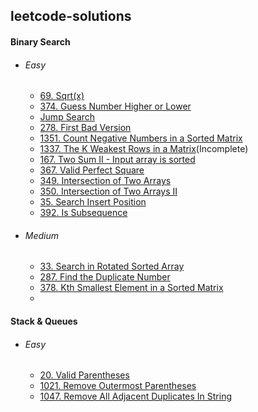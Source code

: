 ## leetcode-solutions

#### Binary Search
- ###### Easy
    - [69. Sqrt(x)](https://github.com/ankithans/leetcode-solutions/blob/main/Binary%20Search/69.%20Sqrt(x).cpp)
    - [374. Guess Number Higher or Lower](https://github.com/ankithans/leetcode-solutions/blob/main/Binary%20Search/374.%20Guess%20Number%20Higher%20or%20Lower.cpp)
    - [Jump Search](https://github.com/ankithans/leetcode-solutions/blob/main/Binary%20Search/Jump%20Search.cpp)
    - [278. First Bad Version](https://github.com/ankithans/leetcode-solutions/blob/main/Binary%20Search/278.%20First%20Bad%20Version.cpp)
    - [1351. Count Negative Numbers in a Sorted Matrix](https://github.com/ankithans/leetcode-solutions/blob/main/Binary%20Search/1351.%20Count%20Negative%20Numbers%20in%20a%20Sorted%20Matrix.cpp)
    - [1337. The K Weakest Rows in a Matrix](https://github.com/ankithans/leetcode-solutions/blob/main/Binary%20Search/1337.%20The%20K%20Weakest%20Rows%20in%20a%20Matrix.cpp)(Incomplete)
    - [167. Two Sum II - Input array is sorted](https://github.com/ankithans/leetcode-solutions/blob/main/Binary%20Search/167.%20Two%20Sum%20II%20-%20Input%20array%20is%20sorted.cpp)
    - [367. Valid Perfect Square](https://github.com/ankithans/leetcode-solutions/blob/main/Binary%20Search/367.%20Valid%20Perfect%20Square.cpp)
    - [349. Intersection of Two Arrays]()
    - [350. Intersection of Two Arrays II]()
    - [35. Search Insert Position]()
    - [392. Is Subsequence]()

- ###### Medium
    - [33. Search in Rotated Sorted Array](https://github.com/ankithans/leetcode-solutions/blob/main/Binary%20Search/33.%20Search%20in%20Rotated%20Sorted%20Array.cpp)
    - [287. Find the Duplicate Number]()
    - [378. Kth Smallest Element in a Sorted Matrix]()
    - []()



#### Stack & Queues
- ###### Easy
    - [20. Valid Parentheses]()
    - [1021. Remove Outermost Parentheses]()
    - [1047. Remove All Adjacent Duplicates In String]()
